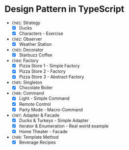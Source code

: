 # Design Pattern in TypeScript

-   `Ch01`: Strategy
    -   [x] Ducks
    -   [x] Characters - Exercise
-   `Ch02`: Observer
    -   [x] Weather Station
-   `Ch03`: Decorator
    -   [x] Starbuzz Coffee
-   `Ch04`: Factory
    -   [x] Pizza Store 1 - Simple Factory
    -   [x] Pizza Store 2 - Factory
    -   [x] Pizza Store 3 - Abstract Factory
-   `Ch05`: Singleton
    -   [x] Chocolate Boiler
-   `Ch06`: Command
    -   [x] Light - Simple Command
    -   [x] Remote Control
    -   [x] Party Mode - Macro-Command
-   `Ch07`: Adapter & Facade
    -   [x] Ducks & Turkeys - Simple Adapter
    -   [x] Iterator & Enumeration - Real world example
    -   [x] Home Theater - Facade
-   `Ch08`: Template Method
    -   [x] Beverage Recipes

